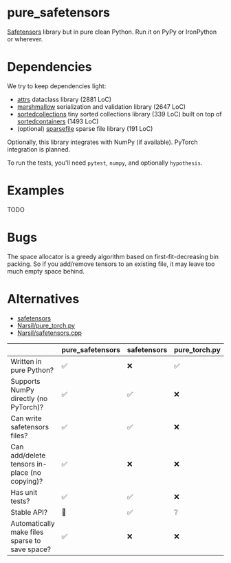 # pure_safetensors

[Safetensors](https://github.com/huggingface/safetensors) library but in pure clean Python. Run it on PyPy or IronPython or wherever.

# Dependencies

We try to keep dependencies light:

- [attrs](https://pypi.org/project/attrs/) dataclass library (2881 LoC)
- [marshmallow](https://pypi.org/project/marshmallow/) serialization and validation library (2647 LoC)
- [sortedcollections](https://pypi.org/project/sortedcollections/) tiny sorted collections library (339 LoC) built on top of [sortedcontainers](https://pypi.org/project/sortedcontainers/) (1493 LoC)
- (optional) [sparsefile](https://pypi.org/project/sparsefile/) sparse file library (191 LoC)

Optionally, this library integrates with NumPy (if available). PyTorch integration is planned.

To run the tests, you'll need `pytest`, `numpy`, and optionally `hypothesis`.

# Examples

TODO

# Bugs

The space allocator is a greedy algorithm based on first-fit-decreasing bin packing. So if you add/remove tensors to an existing file, it may leave too much empty space behind.

# Alternatives

- [safetensors](https://github.com/huggingface/safetensors/)
- [Narsil/pure_torch.py](https://gist.github.com/Narsil/3edeec2669a5e94e4707aa0f901d2282)
- [Narsil/safetensors.cpp](https://gist.github.com/Narsil/5d6bf307995158ad2c4994f323967284)

|                                                | pure_safetensors | safetensors | pure_torch.py | safetensors.cpp |
|------------------------------------------------|------------------|-------------|---------------|-----------------|
| Written in pure Python?                        | ✅ | ❌ | ✅ | — |
| Supports NumPy directly (no PyTorch)?          | ✅ | ✅ | ❌ | — |
| Can write safetensors files?                   | ✅ | ✅ | ❌ | ❌ |
| Can add/delete tensors in-place (no copying)?  | ✅ | ❌ | ❌ | ❌ |
| Has unit tests?                                | ✅ | ✅ | ❌ | ❌ |
| Stable API?                                    | 🤷 | ✅ | ❔ | ❔ |
| Automatically make files sparse to save space? | ✅ | ❌ | ❌ | ❌ |

